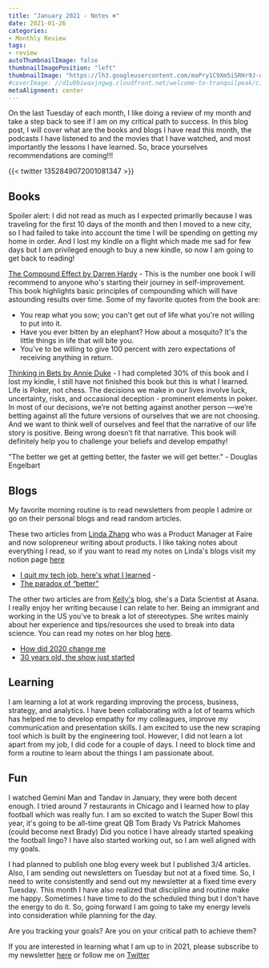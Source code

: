 ```yaml
---
title: "January 2021 - Notes ❄"
date: 2021-01-26
categories:
- Monthly Review
tags:
- review
autoThumbnailImage: false
thumbnailImagePosition: "left"
thumbnailImage: "https://lh3.googleusercontent.com/maPry1C9Xm5iSRHr9J-d7uYK6n49zQunpzlb-PEbmxQbZQKBfw16HFBRvk3C0G9RRlzKp-X_53KJt3W_PsgUrKRzabRNHjO9A2bJSYq4kPeQb7BmukDosUtFteNzhRabG3B5KyCslzv02a1wl1ARrZOl-a-DBwtMGjiOQQ786MQBsQqq6JTOj6YA14e2I8URPBFZWkiwQaSZbgjPVeJvqi8pTNZiPKs9OR2bKD-WGgSHF7V7NY8TnPLYaFoyyEaRcWwaqZlNwgDMKDYvX3R7rz5i77iapEJsyRyj60b04oyjADs_-wPEBAr2R8yaFzaHPaodcnnhD0p1su89O4uq9fsZfE9DFU4UEjrzHyJ7Fz7HgtkKJ4jgMwjt7i46YAbHYHui7RhJSHssk8FfpnyxpBUir-ly-jNLMjB4EPU2RQhhtOwWWsmO4aXxKNf4T5PBLVlhq0s8sppUenC6NLHwLdmimqRnpL0Bp89wg_zab22O_CiGMIb-ajOe9f40-vxuqWKFsupW_PtQHx5cG48pmhAFPMzlf5m1PkYGzJThGP4WD_p_BpncGmzcFQWVkYVi40tm1Lq_n9dizPfBMqm9taonjvUM_NQDOtNxLBm8jewTa6uEBQTv9jc_rujFiLA0Sh_I-xBEhTg85mOeK2egKJTNGsNwl7Gw8zij8mQT1TnxOtpu6sOFpqFgi-kFSg=w1042-h703-no?authuser=0"
#coverImage: //d1u9biwaxjngwg.cloudfront.net/welcome-to-tranquilpeak/city.jpg
metaAlignment: center
---
```

On the last Tuesday of each month, I like doing a review of my month and take a step back to see if I am on my critical path to success. In this blog post, I will cover what are the books and blogs I have read this month, the podcasts I have listened to and the movies that I have watched, and most importantly the lessons I have learned. So, brace yourselves recommendations are coming!!!

{{< twitter 1352849072001081347 >}}

## Books
Spoiler alert: I did not read as much as I expected primarily because I was traveling for the first 10 days of the month and then I moved to a new city, so I had failed to take into account the time I will be spending on getting my home in order. And I lost my kindle on a flight which made me sad for few days but I am privileged enough to buy a new kindle, so now I am going to get back to reading!

[The Compound Effect by Darren Hardy](https://amzn.to/3t17x4b) - This is the number one book I will recommend to anyone who's starting their journey in self-improvement. This book highlights basic principles of compounding which will have astounding results over time. Some of my favorite quotes from the book are:

- You reap what you sow; you can't get out of life what you're not willing to put into it.
- Have you ever bitten by an elephant? How about a mosquito? It's the little things in life that will bite you.
- You've to be willing to give 100 percent with zero expectations of receiving anything in return.

[Thinking in Bets by Annie Duke](https://amzn.to/3pnsuEu) - I had completed 30% of this book and I lost my kindle, I still have not finished this book but this is what I learned. Life is Poker, not chess. The decisions we make in our lives involve luck, uncertainty, risks, and occasional deception - prominent elements in poker. In most of our decisions, we’re not betting against another person —we’re betting against all the future versions of ourselves that we are not choosing. And we want to think well of ourselves and feel that the narrative of our life story is positive. Being wrong doesn’t fit that narrative. This book will definitely help you to challenge your beliefs and develop empathy!

"The better we get at getting better, the faster we will get better." - Douglas Engelbart

## Blogs

My favorite morning routine is to read newsletters from people I admire or go on their personal blogs and read random articles.  

These two articles from [Linda Zhang](https://twitter.com/thelindazhang?s=20) who was a Product Manager at Faire and now solopreneur writing about products. I like taking notes about everything I read, so if you want to read my notes on Linda's blogs visit my notion page [here](https://www.notion.so/Linda-Zhang-152ec3d943884102b8749a7d8a45b15a)

- [I quit my tech job, here's what I learned](https://productlessons.substack.com/p/quit-my-job)  -
- [The paradox of “better”](https://productlessons.substack.com/p/the-paradox-of-better)

The other two articles are from [Kelly's](https://www.linkedin.com/in/pengyuwei/) blog, she's a Data Scientist at Asana. I really enjoy her writing because I can relate to her. Being an immigrant and working in the US you've to break a lot of stereotypes. She writes mainly about her experience and tips/resources she used to break into data science. You can read my notes on her blog [here](https://www.notion.so/Kelly-Peng-1e80c23af312433d87ca186f0a98d04e).

- [How did 2020 change me](https://kellyyuweipeng.com/2020%e5%b9%b4%e5%a6%82%e4%bd%95%e6%94%b9%e5%8f%98%e4%ba%86%e6%88%91/)
- [30 years old, the show just started](https://kellyyuweipeng.com/30%e5%b2%81%ef%bc%8c%e5%a5%bd%e6%88%8f%e5%88%9a%e5%88%9a%e5%bc%80%e5%a7%8b/)

## Learning

I am learning a lot at work regarding improving the process, business, strategy, and analytics. I have been collaborating with a lot of teams which has helped me to develop empathy for my colleagues, improve my communication and presentation skills. I am excited to use the new scraping tool which is built by the engineering tool. However, I did not learn a lot apart from my job, I did code for a couple of days. I need to block time and form a routine to learn about the things I am passionate about.

## Fun

 I watched Gemini Man and Tandav in January, they were both decent enough. I tried around 7 restaurants in Chicago and I learned how to play football which was really fun. I am so excited to watch the Super Bowl this year, it's going to be all-time great QB Tom Brady Vs Patrick Mahomes (could become next Brady) Did you notice I have already started speaking the football lingo? I have also started working out, so I am well aligned with my goals.
 
 I had planned to publish one blog every week but I published 3/4 articles. Also, I am sending out newsletters on Tuesday but not at a fixed time. So, I need to write consistently and send out my newsletter at a fixed time every Tuesday. This month I have also realized that discipline and routine make me happy. Sometimes I have time to do the scheduled thing but I don't have the energy to do it. So, going forward I am going to take my energy levels into consideration while planning for the day. 
 
 Are you tracking your goals? Are you on your critical path to achieve them?
 
 If you are interested in learning what I am up to in 2021, please subscribe to my newsletter [here](https://harshdarji.substack.com/subscribe ) or follow me on [Twitter](https://twitter.com/harshdarji_4)
